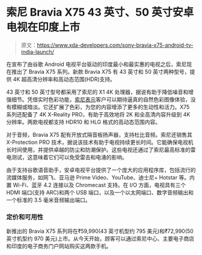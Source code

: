 # 索尼 Bravia X75 43 英寸、50 英寸安卓电视在印度上市

> 原文：<https://www.xda-developers.com/sony-bravia-x75-android-tv-india-launch/>

在宣布了由谷歌 Android 电视平台驱动的印度最小和最实惠的电视之后，索尼现在推出了 Bravia X75 系列。新款 Bravia X75 有 43 英寸和 50 英寸两种型号，提供 4K 超高清分辨率和高动态范围(HDR)支持。

43 英寸和 50 英寸型号都采用了索尼的 X1 4K 处理器，据说有助于降低噪音和增强细节。凭借实时色彩功能，[索尼表示](https://www.sony.co.in/electronics/televisions/x75-series?cid=pr-in-21615#product_details_default)客户可以期待逼真的自然色彩图像体验，没有模糊或暗淡。它还扩展了色彩，为您的内容增添了更多的生动性和活力。X75 系列还配备了 4K X-Reality PRO，有助于高效地将 2K 和全高清内容升级到 4K 分辨率。两款电视都支持 HDR10 和 HLG 格式的高动态范围内容。

对于音频，Bravia X75 配有开放式隔音板扬声器，支持杜比音频。索尼还销售其 X-Protection PRO 技术，据说该技术有助于电视持续更长时间。它能确保电视机长时间使用，并提供卓越的防尘和防潮保护。这些电视还通过了索尼最高标准的雷电测试，这意味着它们可以免受雷击和电涌的影响。

由于支持谷歌语音助手，安卓电视平台提供了一个庞大的应用程序库，包括流行的流媒体服务，如网飞、亚马逊 Prime Video、YouTube、迪士尼+ Hotstar 等。内置 Wi-Fi、蓝牙 4.2 连接以及 Chromecast 支持。在 I/O 方面，电视具有三个 HDMI 端口(支持 ARC)和两个 USB 端口，以及一个以太网端口、数字音频输出和一个标准的 3.5 毫米音频输出端口。

### 定价和可用性

新推出的 Bravia X75 系列将在₹59,990(43 英寸机型约 795 美元)和₹72,990(50 英寸机型约 970 美元)上市。从今天开始，顾客可以通过索尼中心、主要电子商店和印度的电子商务门户网站购买这两款手机。
